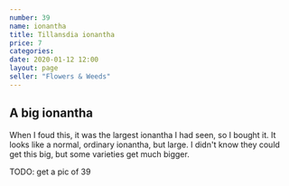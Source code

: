 ```yaml
---
number: 39
name: ionantha
title: Tillansdia ionantha
price: 7
categories: 
date: 2020-01-12 12:00
layout: page
seller: "Flowers & Weeds"
---
```

## A big ionantha

When I foud this, it was the largest ionantha I had seen, so I bought it. It looks like a normal, ordinary ionantha, but large. I didn't know they could get this big, but some varieties get much bigger.

TODO: get a pic of 39
